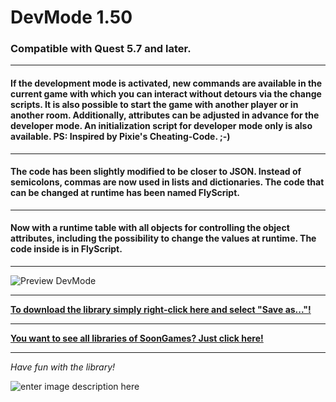 # DevMode 1.50
### Compatible with Quest 5.7 and later.
---
#### If the development mode is activated, new commands are available in the current game with which you can interact without detours via the change scripts. It is also possible to start the game with another player or in another room. Additionally, attributes can be adjusted in advance for the developer mode. An initialization script for developer mode only is also available. PS: Inspired by Pixie's Cheating-Code. ;-)
---
#### The code has been slightly modified to be closer to JSON. Instead of semicolons, commas are now used in lists and dictionaries. The code that can be changed at runtime has been named FlyScript.
---
#### Now with a runtime table with all objects for controlling the object attributes, including the possibility to change the values at runtime. The code inside is in FlyScript.
---

![Preview DevMode](https://raw.githubusercontent.com/SoonGames/quest_libraries/master/DevMode/readme/DevMode.gif)

---
**[To download the library simply right-click here and select "Save as..."!](https://github.com/SoonGames/quest_libraries/raw/master/DevMode/DevMode.aslx)**


---
**[You want to see all libraries of SoonGames? Just click here!](https://github.com/SoonGames/quest_libraries)**

---

*Have fun with the library!*

![enter image description here](https://raw.githubusercontent.com/SoonGames/quest_libraries/master/soongames.png)
